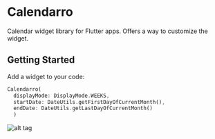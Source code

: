 # Calendarro

Calendar widget library for Flutter apps.
Offers a way to customize the widget.

## Getting Started

Add a widget to your code:
```dart
Calendarro(
  displayMode: DisplayMode.WEEKS,
  startDate: DateUtils.getFirstDayOfCurrentMonth(),
  endDate: DateUtils.getLastDayOfCurrentMonth()
  )
```
![alt tag](https://github.com/adamstyrc/calendarro/blob/master/sample1.gif) 
